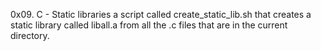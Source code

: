 0x09. C - Static libraries
a script called create_static_lib.sh that creates a static library called liball.a from all the .c files that are in the current directory.
